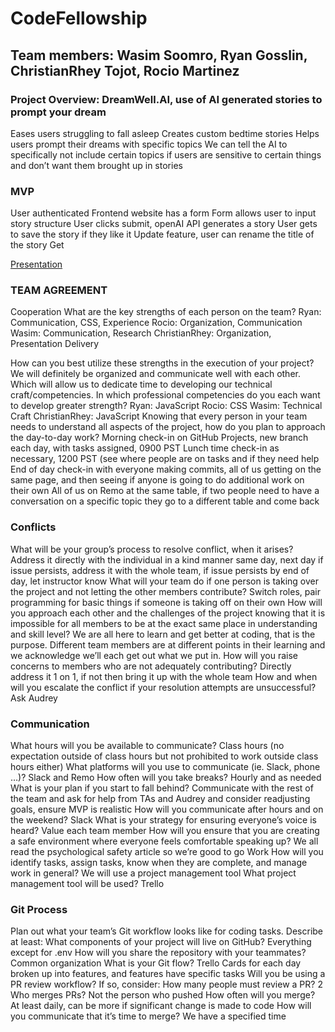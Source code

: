 # CodeFellowship

## Team members: Wasim Soomro, Ryan Gosslin, ChristianRhey Tojot, Rocio Martinez

### Project Overview: DreamWell.AI, use of AI generated stories to prompt your dream

Eases users struggling to fall asleep
Creates custom bedtime stories
Helps users prompt their dreams with specific topics
We can tell the AI to specifically not include certain topics if users are sensitive to certain things and don’t want them brought up in stories

### MVP

User authenticated
Frontend website has a form
Form allows user to input story structure
User clicks submit, openAI API generates a story
User gets to save the story if they like it
Update feature, user can rename the title of the story Get

[Presentation](https://docs.google.com/presentation/d/171dnphTU40D8I7mEntc1ukNiGmq3WdOue1H8zaT_r9o/edit#slide=id.g2accd1c413_3_31)

### TEAM AGREEMENT

Cooperation
What are the key strengths of each person on the team?
Ryan: Communication, CSS, Experience
Rocio: Organization, Communication
Wasim: Communication, Research
ChristianRhey: Organization, Presentation Delivery

How can you best utilize these strengths in the execution of your project?
We will definitely be organized and communicate well with each other. Which will allow us to dedicate time to developing our technical craft/competencies.
In which professional competencies do you each want to develop greater strength?
Ryan: JavaScript
Rocio: CSS
Wasim: Technical Craft
ChristianRhey: JavaScript
Knowing that every person in your team needs to understand all aspects of the project, how do you plan to approach the day-to-day work?
Morning check-in on GitHub Projects, new branch each day, with tasks assigned, 0900 PST
Lunch time check-in as necessary, 1200 PST (see where people are on tasks and if they need help
End of day check-in with everyone making commits, all of us getting on the same page, and then seeing if anyone is going to do additional work on their own
All of us on Remo at the same table, if two people need to have a conversation on a specific topic they go to a different table and come back

### Conflicts

What will be your group’s process to resolve conflict, when it arises?
Address it directly with the individual in a kind manner same day, next day if issue persists, address it with the whole team, if issue persists by end of day, let instructor know
What will your team do if one person is taking over the project and not letting the other members contribute?
Switch roles, pair programming for basic things if someone is taking off on their own
How will you approach each other and the challenges of the project knowing that it is impossible for all members to be at the exact same place in understanding and skill level?
We are all here to learn and get better at coding, that is the purpose. Different team members are at different points in their learning and we acknowledge we’ll each get out what we put in.
How will you raise concerns to members who are not adequately contributing?
Directly address it 1 on 1, if not then bring it up with the whole team
How and when will you escalate the conflict if your resolution attempts are unsuccessful?
Ask Audrey

### Communication

What hours will you be available to communicate?
Class hours (no expectation outside of class hours but not prohibited to work outside class hours either)
What platforms will you use to communicate (ie. Slack, phone …)?
Slack and Remo
How often will you take breaks?
Hourly and as needed
What is your plan if you start to fall behind?
Communicate with the rest of the team and ask for help from TAs and Audrey and consider readjusting goals, ensure MVP is realistic
How will you communicate after hours and on the weekend?
Slack
What is your strategy for ensuring everyone’s voice is heard?
Value each team member
How will you ensure that you are creating a safe environment where everyone feels comfortable speaking up?
We all read the psychological safety article so we’re good to go
Work
How will you identify tasks, assign tasks, know when they are complete, and manage work in general?
We will use a project management tool
What project management tool will be used?
Trello

### Git Process

Plan out what your team’s Git workflow looks like for coding tasks.
Describe at least:
What components of your project will live on GitHub?
Everything except for .env
How will you share the repository with your teammates?
Common organization
What is your Git flow?
Trello Cards for each day broken up into features, and features have specific tasks
Will you be using a PR review workflow? If so, consider:
How many people must review a PR?
2
Who merges PRs?
Not the person who pushed
How often will you merge?
At least daily, can be more if significant change is made to code
How will you communicate that it’s time to merge?
We have a specified time
